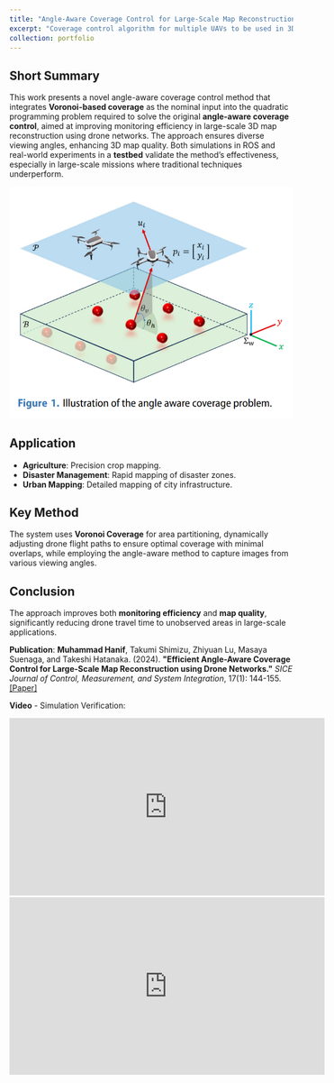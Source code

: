 ```yaml
---
title: "Angle-Aware Coverage Control for Large-Scale Map Reconstruction"
excerpt: "Coverage control algorithm for multiple UAVs to be used in 3D map reconstruction applications. <br/><img src='/images/portf_uaacc_1.gif' style='width:500px;height:auto;border: 2px solid black;'>"
collection: portfolio
---
```


## Short Summary

This work presents a novel angle-aware coverage control method that integrates **Voronoi-based coverage** as the nominal input into the quadratic programming problem required to solve the original **angle-aware coverage control**, aimed at improving monitoring efficiency in large-scale 3D map reconstruction using drone networks. The approach ensures diverse viewing angles, enhancing 3D map quality. Both simulations in ROS and real-world experiments in a **testbed** validate the method’s effectiveness, especially in large-scale missions where traditional techniques underperform.

<p align="center">
  <img src='/images/portf_aacc_2.png' alt="Angle-Aware Coverage Problem"/>
</p>

## Application
- **Agriculture**: Precision crop mapping.
- **Disaster Management**: Rapid mapping of disaster zones.
- **Urban Mapping**: Detailed mapping of city infrastructure.

## Key Method
The system uses **Voronoi Coverage** for area partitioning, dynamically adjusting drone flight paths to ensure optimal coverage with minimal overlaps, while employing the angle-aware method to capture images from various viewing angles.

## Conclusion
The approach improves both **monitoring efficiency** and **map quality**, significantly reducing drone travel time to unobserved areas in large-scale applications.

**Publication**: 
**Muhammad Hanif**, Takumi Shimizu, Zhiyuan Lu, Masaya Suenaga, and Takeshi Hatanaka. (2024). **"Efficient Angle-Aware Coverage Control for Large-Scale Map Reconstruction using Drone Networks."** *SICE Journal of Control, Measurement, and System Integration*, 17(1): 144-155. [[Paper]](https://www.tandfonline.com/doi/pdf/10.1080/18824889.2024.2346375)


**Video** - Simulation Verification: 

<iframe width="560" height="315" src="https://www.youtube.com/embed/vk7a_vR_kTw?si=7waq0paF_MLRA2tW" title="YouTube video player" frameborder="0" allow="accelerometer; autoplay; clipboard-write; encrypted-media; gyroscope; picture-in-picture; web-share" referrerpolicy="strict-origin-when-cross-origin" allowfullscreen></iframe>

<br>

<iframe width="560" height="315" src="https://www.youtube.com/embed/iLEHCmNdHUs?si=zgUnZLTMyZrZkbEn" title="YouTube video player" frameborder="0" allow="accelerometer; autoplay; clipboard-write; encrypted-media; gyroscope; picture-in-picture; web-share" referrerpolicy="strict-origin-when-cross-origin" allowfullscreen></iframe>
